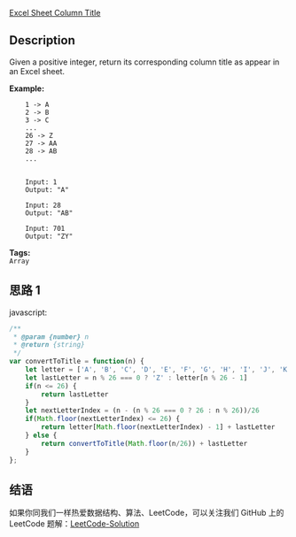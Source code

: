 [Excel Sheet Column Title][title]

## Description
Given a positive integer, return its corresponding column title as appear in an Excel sheet.


**Example:**

```
    1 -> A
    2 -> B
    3 -> C
    ...
    26 -> Z
    27 -> AA
    28 -> AB 
    ...

    
    Input: 1
    Output: "A"

    Input: 28
    Output: "AB"
    
    Input: 701
    Output: "ZY"
```

**Tags:**   
`Array`

## 思路 1

javascript: 
```javascript
/**
 * @param {number} n
 * @return {string}
 */
var convertToTitle = function(n) {
    let letter = ['A', 'B', 'C', 'D', 'E', 'F', 'G', 'H', 'I', 'J', 'K', 'L', 'M', 'N', 'O', 'P', 'Q', 'R', 'S', 'T', 'U', 'V', 'W', 'X', 'Y', 'Z']
    let lastLetter = n % 26 === 0 ? 'Z' : letter[n % 26 - 1]
    if(n <= 26) {
        return lastLetter
    }
    let nextLetterIndex = (n - (n % 26 === 0 ? 26 : n % 26))/26
    if(Math.floor(nextLetterIndex) <= 26) {
        return letter[Math.floor(nextLetterIndex) - 1] + lastLetter
    } else {
        return convertToTitle(Math.floor(n/26)) + lastLetter
    }
};
```

## 结语
   
如果你同我们一样热爱数据结构、算法、LeetCode，可以关注我们 GitHub 上的 LeetCode 题解：[LeetCode-Solution][ls]

[title]: https://leetcode.com/problems/excel-sheet-column-title/
[ls]: https://github.com/RichCodersAndMe/LeetCode-Solution